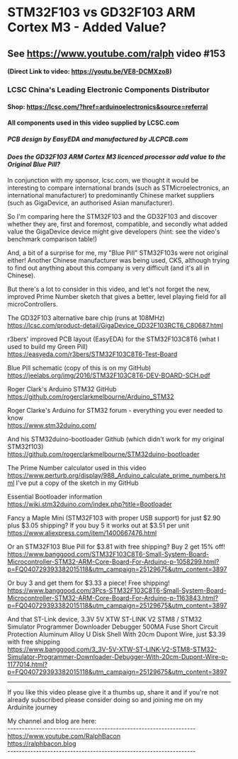 # STM32F103 vs GD32F103 ARM Cortex M3 - Added Value?
## See https://www.youtube.com/ralph video #153
#### (Direct Link to video: https://youtu.be/VE8-DCMXzo8)

### LCSC China's Leading Electronic Components Distributor  
#### Shop: https://lcsc.com/?href=arduinoelectronics&source=referral
#### All components used in this video supplied by LCSC.com  
##### PCB design by EasyEDA and manufactured by JLCPCB.com

#### *Does the GD32F103 ARM Cortex M3 licenced processor add value to the Original Blue Pill?*

In conjunction with my sponsor, lcsc.com, we thought it would be interesting to compare international brands (such as STMicroelectronics, an international manufacturer) to predominantly Chinese market suppliers (such as GigaDevice, an authorised Asian manufacturer).

So I'm comparing here the STM32F103 and the GD32F103 and discover whether they are, first and foremost, compatible, and secondly what added value the GigaDevice device might give developers (hint: see the video's benchmark comparison table!)

And, a bit of a surprise for me, my "Blue Pill" STM32F103s were not original either! Another Chinese manufacturer was being used, CKS, although trying to find out anything about this company is very difficult (and it's all in Chinese).

But there's a lot to consider in this video, and let's not forget the new, improved Prime Number sketch that gives a better, level playing field for all microControllers.

The GD32F103 alternative bare chip (runs at 108MHz)  
https://lcsc.com/product-detail/GigaDevice_GD32F103RCT6_C80687.html

r3bers' improved PCB layout (EasyEDA) for the STM32F103C8T6 (what I used to build my Green Pill)  
https://easyeda.com/r3bers/STM32F103C8T6-Test-Board

Blue Pill schematic (copy of this is on my GitHub)  
https://jeelabs.org/img/2016/STM32F103C8T6-DEV-BOARD-SCH.pdf

Roger Clark's Arduino STM32 GitHub  
https://github.com/rogerclarkmelbourne/Arduino_STM32

Roger Clarke's Arduino for STM32 forum - everything you ever needed to know  
https://www.stm32duino.com/  

And his STM32duino-bootloader Github (which didn't work for my original STM32f103)  
https://github.com/rogerclarkmelbourne/STM32duino-bootloader  

The Prime Number calculator used in this video  
https://www.perturb.org/display/988_Arduino_calculate_prime_numbers.html
I've put a copy of the sketch in my GitHub  

Essential Bootloader information  
https://wiki.stm32duino.com/index.php?title=Bootloader

Fancy a Maple Mini (STM32F103 with proper USB support) for just $2.90 plus $3.05 shipping? If you buy 5 it works out at $3.51 per unit    
https://www.aliexpress.com/item/1400667476.html  

Or an STM32F103 Blue Pill for $3.81 with free shipping? Buy 2 get 15% off!
https://www.banggood.com/STM32F103C8T6-Small-System-Board-Microcontroller-STM32-ARM-Core-Board-For-Arduino-p-1058299.html?p=FQ040729393382015118&utm_campaign=25129675&utm_content=3897

Or buy 3 and get them for $3.33 a piece! Free shipping!   
https://www.banggood.com/3Pcs-STM32F103C8T6-Small-System-Board-Microcontroller-STM32-ARM-Core-Board-For-Arduino-p-1163843.html?p=FQ040729393382015118&utm_campaign=25129675&utm_content=3897

And that ST-Link device, 3.3V 5V XTW ST-LINK V2 STM8 / STM32 Simulator Programmer Downloader Debugger 500MA Fuse Short Circuit Protection Aluminum Alloy U Disk Shell With 20cm Dupont Wire, just $3.39 with free shipping  
https://www.banggood.com/3_3V-5V-XTW-ST-LINK-V2-STM8-STM32-Simulator-Programmer-Downloader-Debugger-With-20cm-Dupont-Wire-p-1177014.html?p=FQ040729393382015118&utm_campaign=25129675&utm_content=3897


---

If you like this video please give it a thumbs up, share it and if you're not already subscribed please consider doing so and joining me on my Arduinite journey

My channel and blog are here:  
\------------------------------------------------------------------  
https://www.youtube.com/RalphBacon  
https://ralphbacon.blog  
\------------------------------------------------------------------
